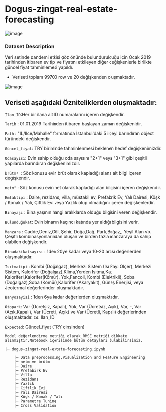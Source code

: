 # Dogus-zingat-real-estate-forecasting

![image](https://user-images.githubusercontent.com/64266044/212747702-c60b7628-187c-4bf9-84f8-06b2aae7b0a5.png)



### Dataset Description
Veri setinde pandemi etkisi göz önünde bulundurulduğu için Ocak 2019 tarihinden itibaren ev tipi ve fiyatını etkileyen diğer değişkenlerle birlikte güncel fiyat tahminlemesi yapıldı.

* Veriseti toplam 99700 row ve 20 değişkenden oluşmaktadır.

![image](https://user-images.githubusercontent.com/64266044/212756143-6182f1ee-02fa-41bc-adf6-c1ea9d3e0938.png)


## Veriseti aşağıdaki Özniteliklerden oluşmaktadır:

  `Ilan_ID`:Her bir ilana ait ID numaralarını içeren değişkendir.
  
  `Tarih` : 01.01.2019 Tarihinden itibaren başlayan zaman değişkenidir.
  
  `Path` : "IL/Ilce/Mahalle" formatında İstanbul'daki 5 ilçeyi barındıran object türündeki değişkendir.
  
  `Güncel_fiyat`: TRY biriminde tahminlenmesi beklenen hedef değişkenimizdir.
  
  `Odasayısı`: Evin sahip olduğu oda sayısını "2+1" veya "3+1" gibi çeşitli yapılarda barındıran değişkenimizdir.
  
  `brütm² `:  Söz konusu evin brüt olarak kapladığı alana ait bilgi içeren değişkendir.
  
  `netm²` :   Söz konusu evin net olarak kapladığı alan bilgisini içeren değişkendir.
  
  `Emlaktipi` : Daire, rezidans, villa, müstakil ev, Prefabrik Ev, Yalı Dairesi, Köşk / Konak / Yalı, Çiftlik Evi veya Yazlık olup olmadığını içeren değişkenlerdir.
  
  `Binayaşı` : Bina yaşının hangi aralıklarda olduğu bilgisini veren değişkendir.
  
  `Bulunduğukat`:  Evin binanın kaçıncı katında yer aldığı bilgisini verir.
  
  `Manzara` : Cadde,Deniz,Göl, Şehir, Doğa,Dağ, Park,Boğaz,, Yeşil Alan vb. Çeşitli kombinasyonlarından oluşan ve birden fazla manzaraya da sahip olabilen değişkendir.
  
  `Binadakikatsayısı` : 1den 20ye kadar veya 10-20 arası değerlerden oluşmaktadır.
  
  `Isıtmatipi` : Kombi (Doğalgaz), Merkezi Sistem (Isı Payı Ölçer), Merkezi Sistem, Kalorifer (Doğalgaz),Klima,Yerden Isıtma,Kat Kaloriferi,Kalorifer(Kömür), Yok,Fancoil, Kombi (Elektrikli), Soba (Doğalgaz),Soba (Kömür),Kalorifer (Akaryakıt), Güneş Enerjisi, veya Jeotermal değerlerinden oluşmaktadır.
  
  `Banyosayisi` : 1den 6ya kadar değerlerden oluşmaktadır.
  
  `Otopark`: Var (Ücretsiz, Kapalı), Yok, Var (Ücretsiz, Açık), Var, -, Var (Açık,Kapalı), Var (Ücretli, Açık) ve Var (Ücretli, Kapalı) değerlerinden oluşmaktadır.
  `Id`: Ilan_ID

  `Expected`: Güncel_fiyat (TRY cinsinden)
    
    Model değerlendirme metriği olarak RMSE metriği dikkate alınmıştır.Notebook içerisinde bütün detayları bulabilirsiniz.

    |─ dogus-zingat-real-estate-forecasting.ipynb

        |─ Data preprocessing,Visualization and Feature Engineering
        |─ netm ve brütm
        |─ Daire
        |─ Prefabirk Ev
        |─ Villa
        |─ Rezidans
        |─ Yazlık
        |─ Çiftlik Evi
        |─ Yalı Dairesi
        |─ Köşk / Konak / Yalı
        |─ Parametre Tuning
        |─ Cross Validation


  
